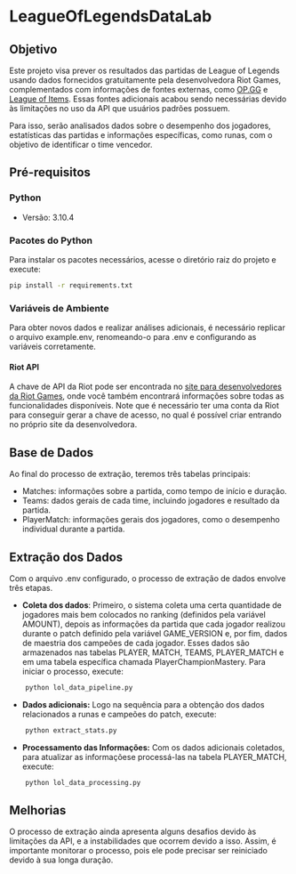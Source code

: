 # LeagueOfLegendsDataLab

## Objetivo

Este projeto visa prever os resultados das partidas de League of Legends usando dados fornecidos gratuitamente pela desenvolvedora Riot Games, complementados com informações de fontes externas, como [OP.GG](https://www.op.gg) e [League of Items](https://leagueofitems.com). Essas fontes adicionais acabou sendo necessárias devido às limitações no uso da API que usuários padrões possuem.

Para isso, serão analisados dados sobre o desempenho dos jogadores, estatísticas das partidas e informações específicas, como runas, com o objetivo de identificar o time vencedor.

## Pré-requisitos

### Python

- Versão: 3.10.4

### Pacotes do Python

Para instalar os pacotes necessários, acesse o diretório raiz do projeto e execute:

```bash
pip install -r requirements.txt
```

### Variáveis de Ambiente

Para obter novos dados e realizar análises adicionais, é necessário replicar o arquivo example.env, renomeando-o para .env e configurando as variáveis corretamente.

#### Riot API

A chave de API da Riot pode ser encontrada no [site para desenvolvedores da Riot Games](https://developer.riotgames.com/), onde você também encontrará informações sobre todas as funcionalidades disponíveis. Note que é necessário ter uma conta da Riot para conseguir gerar a chave de acesso, no qual é possível criar entrando no próprio site da desenvolvedora.

## Base de Dados
Ao final do processo de extração, teremos três tabelas principais:

- Matches: informações sobre a partida, como tempo de início e duração.
- Teams: dados gerais de cada time, incluindo jogadores e resultado da partida.
- PlayerMatch: informações gerais dos jogadores, como o desempenho individual durante a partida.

## Extração dos Dados

Com o arquivo .env configurado, o processo de extração de dados envolve três etapas.

- **Coleta dos dados**: Primeiro, o sistema coleta uma certa quantidade de jogadores mais bem colocados no ranking (definidos pela variável AMOUNT), depois as informações da partida que cada jogador realizou durante o patch definido pela variável GAME_VERSION e, por fim, dados de maestria dos campeões de cada jogador. Esses dados são armazenados nas tabelas PLAYER, MATCH, TEAMS, PLAYER_MATCH e em uma tabela específica chamada PlayerChampionMastery. Para iniciar o processo, execute:

```bash
    python lol_data_pipeline.py
```

- **Dados adicionais:** Logo na sequência para a obtenção dos dados relacionados a runas e campeões do patch, execute:

```bash
    python extract_stats.py
```

- **Processamento das Informações:** Com os dados adicionais coletados, para atualizar as informaçõese processá-las na tabela PLAYER_MATCH, execute:

```bash
    python lol_data_processing.py
```

## Melhorias

O processo de extração ainda apresenta alguns desafios devido às limitações da API, e a instabilidades que ocorrem devido a isso. Assim, é importante monitorar o processo, pois ele pode precisar ser reiniciado devido à sua longa duração.
